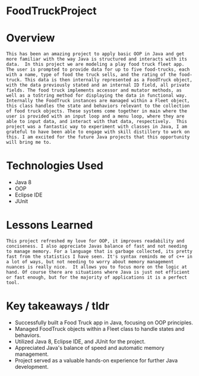 # FoodTruckProject

# Overview
	This has been an amazing project to apply basic OOP in Java and get more familiar with the way Java is structured and interacts with its data.  In this project we are modeling a play food truck fleet app.  The user is prompted to provide data for up to five food-trucks, each with a name, type of food the truck sells, and the rating of the food-truck. This data is then internally represented as a FoodTruck object, with the data previously stated and an internal ID field, all private fields. The food truck implements accessor and mutator methods, as well as a toString method for displaying the data in functional way.  Internally the FoodTruck instances are managed within a Fleet object, this class handles the state and behaviors relevant to the collection of food truck objects. These systems come together in main where the user is provided with an input loop and a menu loop, where they are able to input data, and interact with that data, respectively.  This project was a fantastic way to experiment with classes in Java, I am grateful to have been able to engage with skill distillery to work on this. I am excited for the future Java projects that this opportunity will bring me to. 

# Technologies Used
* Java 8
* OOP
* Eclipse IDE
* JUnit

# Lessons Learned
	This project refreshed my love for OOP, it improves readability and conciseness. I also appreciate Javas balance of fast and not needing to manage memory. For a language that is garbage collected, its pretty fast from the statistics I have seen. It's syntax reminds me of c++ in a lot of ways, but not needing to worry about memory management nuances is really nice.  It allows you to focus more on the logic at hand. Of course there are situations where Java is just not efficient or fast enough, but for the majority of applications it is a perfect tool.

# Key takeaways / tldr

* Successfully built a Food Truck app in Java, focusing on OOP principles.
* Managed FoodTruck objects within a Fleet class to handle states and behaviors.
* Utilized Java 8, Eclipse IDE, and JUnit for the project.
* Appreciated Java's balance of speed and automatic memory management.
* Project served as a valuable hands-on experience for further Java development.